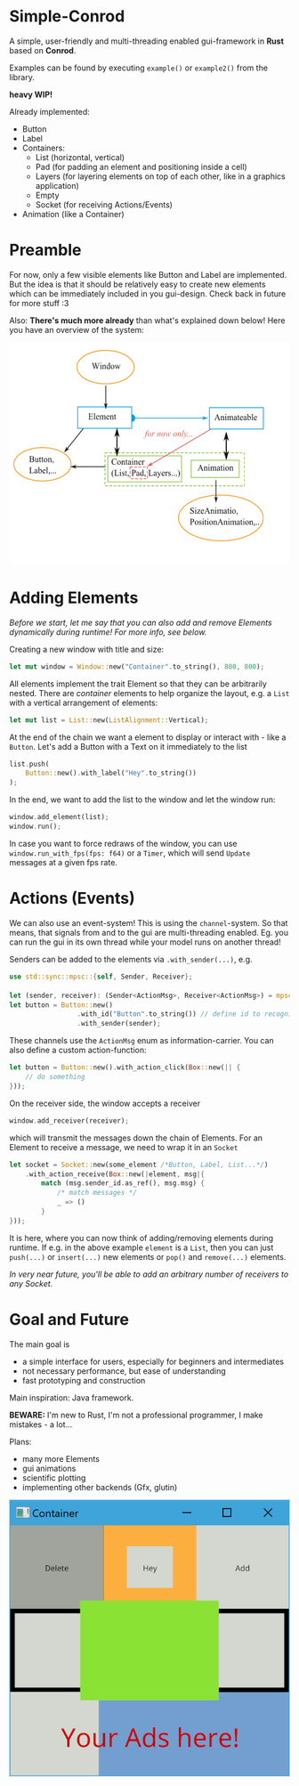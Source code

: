 # Simple-Conrod

A simple, user-friendly and multi-threading enabled gui-framework in <b>Rust</b> based on <b>Conrod</b>.

Examples can be found by executing ```example()``` or ```example2()``` from the library.

<b>heavy WIP!</b>

Already implemented:
 - Button
 - Label
 - Containers:
   - List (horizontal, vertical)
   - Pad (for padding an element and positioning inside a cell)
   - Layers (for layering elements on top of each other, like in a graphics application)
   - Empty
   - Socket (for receiving Actions/Events)
 - Animation (like a Container)

# Preamble

For now, only a few visible elements like Button and Label are implemented. But the idea is that it should be relatively easy to create new elements which can be immediately included in you gui-design.
Check back in future for more stuff :3

Also: <b>There's much more already</b> than what's explained down below! Here you have an overview of the system:


<img src="https://github.com/shiMusa/Simple-Conrod/blob/master/ProgramStructure.svg" width="100%" height="400">

# Adding Elements

<i>Before we start, let me say that you can also add and remove Elements dynamically during runtime!
For more info, see below.</i>

Creating a new window with title and size:
```rust
let mut window = Window::new("Container".to_string(), 800, 800);
```

All elements implement the trait Element so that they can be arbitrarily nested.
There are <i>container</i> elements to help organize the layout, e.g. a ```List``` with
a vertical arrangement of elements:
```rust
let mut list = List::new(ListAlignment::Vertical);
```

At the end of the chain we want a element to display or interact with - like a ```Button```.
Let's add a Button with a Text on it immediately to the list
```rust
list.push(
    Button::new().with_label("Hey".to_string())
);
```

In the end, we want to add the list to the window and let the window run:
```rust
window.add_element(list);
window.run();
```

In case you want to force redraws of the window, you can use ```window.run_with_fps(fps: f64)``` or a ```Timer```, which will send ```Update``` messages at a given fps rate.


# Actions (Events)

We can also use an event-system!
This is using the ```channel```-system. So that means, that 
signals from and to the gui are multi-threading enabled. Eg. you can run the gui in its own thread
while your model runs on another thread!

Senders can be added to the elements via ```.with_sender(...)```, e.g.
```rust
use std::sync::mpsc::{self, Sender, Receiver};

let (sender, receiver): (Sender<ActionMsg>, Receiver<ActionMsg>) = mpsc::channel();
let button = Button::new()
                 .with_id("Button".to_string()) // define id to recognize sender
                 .with_sender(sender);
```
These channels use the ```ActionMsg``` enum as information-carrier. You can also define a custom action-function:
```rust
let button = Button::new().with_action_click(Box::new(|| {
    // do something
}));
```

On the receiver side, the window accepts a receiver
```rust
window.add_receiver(receiver);
```
which will transmit the messages down the chain of Elements.
For an Element to receive a message, we need to wrap it in an ```Socket``` 
```rust
let socket = Socket::new(some_element /*Button, Label, List...*/)
    .with_action_receive(Box::new(|element, msg|{
        match (msg.sender_id.as_ref(), msg.msg) {
            /* match messages */
            _ => ()
        }
}));
```

It is here, where you can now think of adding/removing elements during runtime. If e.g. in the above example ```element``` is a ```List```, then you can just ```push(...)``` or ```insert(...)``` new elements or ```pop()``` and ```remove(...)``` elements.

<i>In very near future, you'll be able to add an arbitrary number of receivers to any Socket.</i>


# Goal and Future

The main goal is
 - a simple interface for users, especially for beginners and intermediates
 - not necessary performance, but ease of understanding
 - fast prototyping and construction
 
Main inspiration: Java framework.
 
<b>BEWARE:</b> I'm new to Rust, I'm not a professional programmer, I make mistakes - a lot...
 
Plans:
 - many more Elements
 - gui animations
 - scientific plotting
 - implementing other backends (Gfx, glutin)

![example application](https://github.com/shiMusa/Simple-Conrod/blob/master/example_new.PNG)

